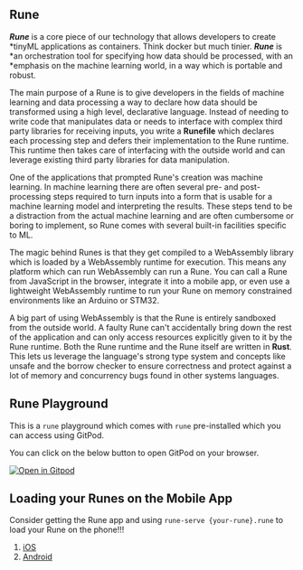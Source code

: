 ## Rune

**_Rune_** is a core piece of our technology that allows developers to create
*tinyML applications as containers. Think docker but much tinier. **_Rune_** is
*an orchestration tool for specifying how data should be processed, with an
*emphasis on the machine learning world, in a way which is portable and robust.

The main purpose of a Rune is to give developers in the fields of machine
learning and data processing a way to declare how data should be transformed
using a high level, declarative language. Instead of needing to write code that
manipulates data or needs to interface with complex third party libraries for
receiving inputs, you write a **Runefile** which declares each processing step
and defers their implementation to the Rune runtime. This runtime then takes
care of interfacing with the outside world and can leverage existing third party
libraries for data manipulation.

One of the applications that prompted Rune's creation was machine learning. In
machine learning there are often several pre- and post-processing steps required
to turn inputs into a form that is usable for a machine learning model and
interpreting the results. These steps tend to be a distraction from the actual
machine learning and are often cumbersome or boring to implement, so Rune comes
with several built-in facilities specific to ML.

The magic behind Runes is that they get compiled to a WebAssembly library which
is loaded by a WebAssembly runtime for execution. This means any platform which
can run WebAssembly can run a Rune. You can call a Rune from JavaScript in the
browser, integrate it into a mobile app, or even use a lightweight WebAssembly
runtime to run your Rune on memory constrained environments like an Arduino or
STM32.

A big part of using WebAssembly is that the Rune is entirely sandboxed from the
outside world. A faulty Rune can't accidentally bring down the rest of the
application and can only access resources explicitly given to it by the Rune
runtime. Both the Rune runtime and the Rune itself are written in **Rust**. This
lets us leverage the language's strong type system and concepts like unsafe and
the borrow checker to ensure correctness and protect against a lot of memory and
concurrency bugs found in other systems languages.

## Rune Playground

This is a `rune` playground which comes with `rune` pre-installed which you can
access using GitPod.

You can click on the below button to open GitPod on your browser.

[![Open in Gitpod](https://gitpod.io/button/open-in-gitpod.svg)](https://gitpod.io/#https://github.com/hotg-ai/tutorials)

## Loading your Runes on the Mobile App

Consider getting the Rune app and using `rune-serve {your-rune}.rune` to load your Rune on the phone!!!

1. [iOS](https://apps.apple.com/us/app/runic-by-hotg-ai/id1550831458)
2. [Android](https://play.google.com/store/apps/details?id=ai.hotg.runicapp&hl=en_US&gl=US)
